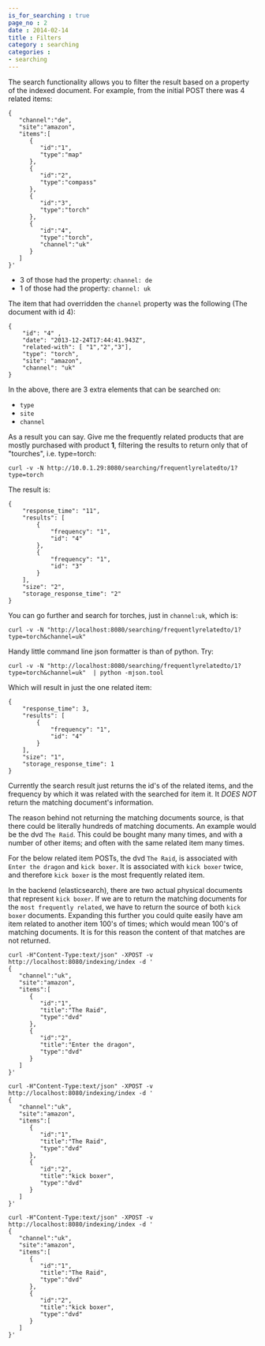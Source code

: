 ```yaml
---
is_for_searching : true
page_no : 2
date : 2014-02-14
title : Filters
category : searching
categories : 
- searching
---
```


The search functionality allows you to filter the result based on a property of the indexed document.  For example, from the initial POST there was 4 related items:

    {
       "channel":"de",
       "site":"amazon",
       "items":[
          {
             "id":"1",
             "type":"map"
          },
          {
             "id":"2",
             "type":"compass"
          },
          {
             "id":"3",
             "type":"torch"
          },
          {
             "id":"4",
             "type":"torch",
             "channel":"uk"
          }
       ]
    }'

* 3 of those had the property: `channel: de`
* 1 of those had the property: `channel: uk`

The item that had overridden the `channel` property was the following (The document with id 4):

    {
        "id": "4" ,
        "date": "2013-12-24T17:44:41.943Z",
        "related-with": [ "1","2","3"],
        "type": "torch",
        "site": "amazon",
        "channel": "uk"
    }

In the above, there are 3 extra elements that can be searched on:

* `type`
* `site`
* `channel`

As a result you can say.  Give me the frequently related products that are mostly purchased with product **1**, filtering the results to return only that of "tourches", i.e. type=torch:

    curl -v -N http://10.0.1.29:8080/searching/frequentlyrelatedto/1?type=torch

The result is:

    {
        "response_time": "11", 
        "results": [
            {
                "frequency": "1", 
                "id": "4"
            }, 
            {
                "frequency": "1", 
                "id": "3"
            }
        ], 
        "size": "2", 
        "storage_response_time": "2"
    }

You can go further and search for torches, just in `channel:uk`, which is:

    curl -v -N "http://localhost:8080/searching/frequentlyrelatedto/1?type=torch&channel=uk"


Handy little command line json formatter is than of python.  Try:
    
    curl -v -N "http://localhost:8080/searching/frequentlyrelatedto/1?type=torch&channel=uk"  | python -mjson.tool

Which will result in just the one related item:

    {
        "response_time": 3, 
        "results": [
            {
                "frequency": "1", 
                "id": "4"
            }
        ], 
        "size": "1", 
        "storage_response_time": 1
    }

Currently the search result just returns the id's of the related items, and the frequency by which it was related with the searched for item it.   It *DOES NOT* return the matching document's information.  

The reason behind not returning the matching documents source, is that there could be literally hundreds of matching documents.  An example would be the dvd `The Raid`.  This could be bought many many times, and with a number of other items; and often with the same related item many times.  

For the below related item POSTs, the dvd `The Raid`, is associated with `Enter the dragon` and `kick boxer`.  It is associated with `kick boxer` twice, and therefore `kick boxer` is the most frequently related item.  

In the backend (elasticsearch), there are two actual physical documents that represent `kick boxer`.  If we are to return the matching documents for the `most frequently related`, we have to return the source of both `kick boxer` documents.  Expanding this further you could quite easily have am item related to another item 100's of times; which would mean 100's of matching documents.  It is for this reason the content of that matches are not returned.

    curl -H"Content-Type:text/json" -XPOST -v http://localhost:8080/indexing/index -d '
    {
       "channel":"uk",
       "site":"amazon",
       "items":[
          {
             "id":"1",
             "title":"The Raid",
             "type":"dvd"
          },
          {
             "id":"2",
             "title":"Enter the dragon",
             "type":"dvd"           
          }
       ]
    }'

    curl -H"Content-Type:text/json" -XPOST -v http://localhost:8080/indexing/index -d '
    {
       "channel":"uk",
       "site":"amazon",
       "items":[
          {
             "id":"1",
             "title":"The Raid",
             "type":"dvd"
          },
          {
             "id":"2",
             "title":"kick boxer",
             "type":"dvd"           
          }
       ]
    }'
    
    curl -H"Content-Type:text/json" -XPOST -v http://localhost:8080/indexing/index -d '
    {
       "channel":"uk",
       "site":"amazon",
       "items":[
          {
             "id":"1",
             "title":"The Raid",
             "type":"dvd"
          },
          {
             "id":"2",
             "title":"kick boxer",
             "type":"dvd"           
          }
       ]
    }'